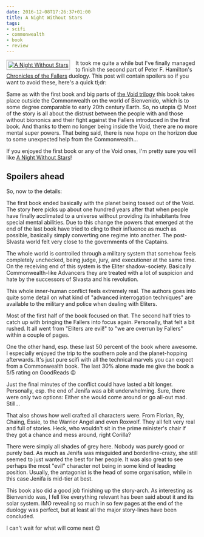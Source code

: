 ```yaml
---
date: 2016-12-08T17:26:37+01:00
title: A Night Without Stars
tags:
- scifi
- commonwealth
- book
- review
---
```


<a style="float:left;margin:0 1em 0 0;border:2px solid #CCC;padding:3px;display:block"
href="https://www.goodreads.com/book/show/28530221-a-night-without-stars?utm_medium=api&amp;utm_source=blog_book"><img
style="display:block" alt="A Night Without Stars" src="https://images.gr-assets.com/books/1452665444m/28530221.jpg" /></a>
It took me quite a while but I've finally managed to finish the second part of
Peter F. Hamilton's [Chronicles of the Fallers][] duology. This post will contain
spoilers so if you want to avoid these, here's a quick tl;dr:

[chronicles of the fallers]: https://www.goodreads.com/series/131791-commonwealth-chronicle-of-the-fallers

Same as with the first book and big parts of [the Void trilogy][] this book takes
place outside the Commonwealth on the world of Bienvenido, which is to some
degree comparable to early 20th century Earth. So, no utopia 😉 Most of the
story is all about the distrust between the people with and those without
biononics and their fight against the Fallers introduced in the first book. And
thanks to them no longer being inside the Void, there are no more mental super
powers. That being said, there is new hope on the horizon due to some unexpected
help from the Commonwealth...

[the void trilogy]: https://www.goodreads.com/series/43520

If you enjoyed the first book or any of the Void ones, I'm pretty sure you will
like [A Night Without Stars][]!

[a night without stars]: https://www.goodreads.com/book/show/28439513-a-night-without-stars

## Spoilers ahead

So, now to the details:

The first book ended basically with the planet being tossed out of the Void. The
story here picks up about one hundred years after that when people have finally
acclimated to a universe without providing its inhabitants free special mental
abilities. Due to this change the powers that emerged at the end of the last
book have tried to cling to their influence as much as possible, basically
simply converting one regime into another. The post-Slvasta world felt very
close to the governments of the Captains.

The whole world is controlled through a military system that somehow feels
completely unchecked, being judge, jury, and executioner at the same time. On
the receiving end of this system is the Eliter shadow-society. Basically
Commonwealth-like Advancers they are treated with a lot of suspicion and hate by
the successors of Slvasta and his revolution.

This whole inner-human conflict feels extremely real. The authors goes into
quite some detail on what kind of "advanced interrogation techniques" are
available to the military and police when dealing with Eliters.

Most of the first half of the book focused on that. The second half tries to
catch up with bringing the Fallers into focus again. Personally, that felt a bit
rushed. It all went from "Eliters are evil!" to "we are overrun by Fallers"
within a couple of pages.

One the other hand, esp. these last 50 percent of the book where awesome. I
especially enjoyed the trip to the southern pole and the planet-hopping
afterwards. It's just pure scifi with all the technical marvels you can expect
from a Commonwealth book. The last 30% alone made me give the book a 5/5 rating
on GoodReads 😉

Just the final minutes of the conflict could have lasted a bit
longer. Personally, esp. the end of Jenifa was a bit underwhelming. Sure, there
were only two options: Either she would come around or go all-out mad. Still...

That also shows how well crafted all characters were. From Florian, Ry, Chaing,
Essie, to the Warrior Angel and even Roxwolf. They all felt very real and full
of stories. Heck, who wouldn't sit in the prime minister's chair if they got a
chance and mess around, right Corilla?

There were simply all shades of grey here. Nobody was purely good or purely
bad. As much as Jenifa was misguided and borderline-crazy, she still seemed to
just wanted the best for her people. It was also great to see perhaps the most
"evil" character not being in some kind of leading position. Usually, the
antagonist is the head of some organisation, while in this case Jenifa is
mid-tier at best.

This book also did a good job finishing up the story-arch. As interesting as
Bienvenido was, I fell like everything relevant has been said about it and its
solar system. IMO revealing so much in so few pages at the end of the duology
was perfect, but at least all the major story-lines have been concluded.

I can't wait for what will come next 😊
